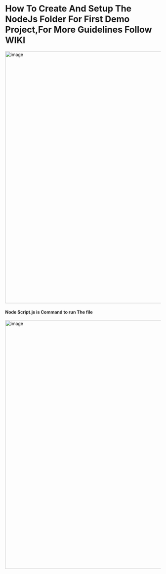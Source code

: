 <h1>How To Create And Setup The NodeJs Folder For First Demo Project,For More Guidelines Follow WIKI</h1>
<img width="1591" height="814" alt="image" src="https://github.com/user-attachments/assets/ec9c6ea6-ee35-4557-acb0-b187deee5e5f" />

<h4>Node Script.js is Command to run The file </h4>
<img width="1159" height="803" alt="image" src="https://github.com/user-attachments/assets/704163b3-95eb-43db-9bc7-f94e23daeb74" />
